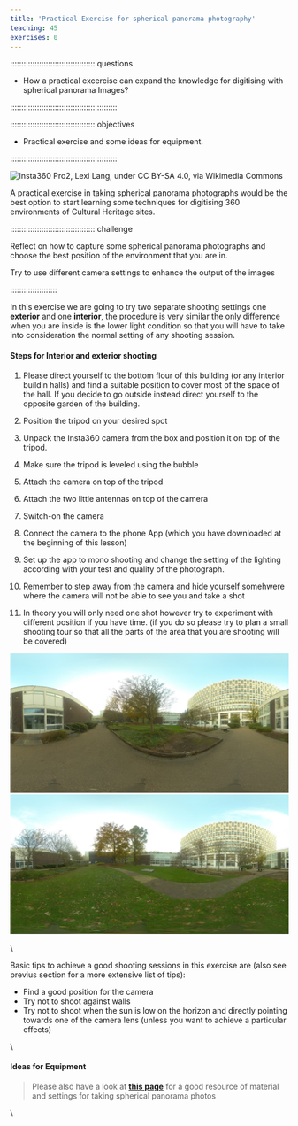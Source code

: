 ```yaml
---
title: 'Practical Exercise for spherical panorama photography'
teaching: 45
exercises: 0
---
```


:::::::::::::::::::::::::::::::::::::: questions 

- How a practical excercise can expand the knowledge for digitising with spherical panorama Images?

::::::::::::::::::::::::::::::::::::::::::::::::


:::::::::::::::::::::::::::::::::::::: objectives 

- Practical exercise and some ideas for equipment.

::::::::::::::::::::::::::::::::::::::::::::::::

<!--
<span style="color:red">
NICOLA PLEASE: explain with text how a practical exercise will be done. This does not have to be long. It works as an introduction to how people will do the exercise and can work for the long term usage of the resource. 
</span>-->


![Insta360 Pro2, Lexi Lang, under [ CC BY-SA 4.0](https://creativecommons.org/licenses/by-sa/4.0), via [Wikimedia Commons](https://commons.wikimedia.org/wiki/File:Insta360_Pro2.png)](https://upload.wikimedia.org/wikipedia/commons/4/47/Insta360_Pro2.png) 
 

A practical exercise in taking spherical panorama photographs would be the best option to start learning some techniques for digitising 360 environments of Cultural Heritage sites.



:::::::::::::::::::::::::::::::::::::: challenge 

Reflect on how to capture some spherical panorama photographs and choose the best position of the environment that you are in.

Try to use different camera settings to enhance the output of the images


:::::::::::::::::::::


In this exercise we are going to try two separate shooting settings one **exterior** and one **interior**, the procedure is very similar the only difference when you are inside is the lower light condition so that you will have to take into consideration the normal setting of any shooting session.

#### Steps for Interior and exterior shooting

1. Please direct yourself to the bottom flour of this building (or any interior buildin halls) and find a suitable position to cover most of the space of the hall. If you decide to go outside instead direct yourself to the opposite garden of the building.

2. Position the tripod on your desired spot

3. Unpack the Insta360 camera from the box and position it on top of the tripod.

4. Make sure the tripod is leveled using the bubble

5. Attach the camera on top of the tripod

6. Attach the two little antennas on top of the camera

7. Switch-on the camera

8. Connect the camera to the  phone App (which you have downloaded at the beginning of this lesson)

9. Set up the app to mono shooting and change the setting of the lighting according with your test and quality of the photograph.

10. Remember to step away from the camera and hide yourself somehwere where the camera will not be able to see you and take a shot

11. In theory you will only need one shot however try to experiment with different position if you have time. (if you do so please try to plan a small shooting tour so that all the parts of the area that you are shooting will be covered)


![Insta360 Pro2, DSMVC, University of Brighton](./fig/thumbnail1.jpg)
![Insta360 Pro2, DSMVC, University of Brighton](./fig/thumbnail2.jpg) 




\





Basic tips to achieve a good shooting sessions in this exercise are (also see previus section for a more extensive list of tips):

 - Find a good position for the camera
 - Try not to shoot against walls
 - Try not to shoot when the sun is low on the horizon and directly pointing towards one of the camera lens (unless you want to achieve a particular effects)
 
\

#### Ideas for Equipment


> Please also have a look at [**this page**](http://learn360photography.com/) for  a good resource of material and settings for taking spherical panorama photos
 
 \
 
